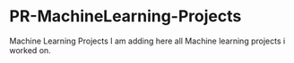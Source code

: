 # PR-MachineLearning-Projects
Machine Learning Projects
I am adding here all Machine learning projects i worked on.
